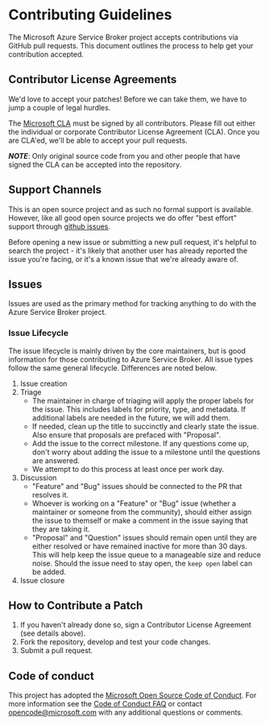 # Contributing Guidelines

The Microsoft Azure Service Broker project accepts contributions via GitHub pull
requests. This document outlines the process to help get your contribution
accepted.

## Contributor License Agreements

We'd love to accept your patches! Before we can take them, we have to jump a
couple of legal hurdles.

The [Microsoft CLA](https://cla.microsoft.com/) must be signed by all
contributors. Please fill out either the individual or corporate Contributor
License Agreement (CLA). Once you are CLA'ed, we'll be able to accept your pull
requests.

***NOTE***: Only original source code from you and other people that have
signed the CLA can be accepted into the repository.

## Support Channels

This is an open source project and as such no formal support is available.
However, like all good open source projects we do offer "best effort" support
through [github issues](https://github.com/Azure/azure-service-broker/issues).

Before opening a new issue or submitting a new pull request, it's helpful to
search the project - it's likely that another user has already reported the
issue you're facing, or it's a known issue that we're already aware of.

## Issues

Issues are used as the primary method for tracking anything to do with the
Azure Service Broker project.

### Issue Lifecycle

The issue lifecycle is mainly driven by the core maintainers, but is good
information for those contributing to Azure Service Broker. All issue types
follow the same general lifecycle. Differences are noted below.

1. Issue creation
1. Triage
    - The maintainer in charge of triaging will apply the proper labels for the
    issue. This includes labels for priority, type, and metadata. If additional
    labels are needed in the future, we will add them.
    - If needed, clean up the title to succinctly and clearly state the issue.
    Also ensure that proposals are prefaced with "Proposal".
    - Add the issue to the correct milestone. If any questions come up, don't
    worry about adding the issue to a milestone until the questions are
    answered.
    - We attempt to do this process at least once per work day.
1. Discussion
    - "Feature" and "Bug" issues should be connected to the PR that resolves it.
    - Whoever is working on a "Feature" or "Bug" issue (whether a maintainer or
    someone from the community), should either assign the issue to themself or
    make a comment in the issue saying that they are taking it.
    - "Proposal" and "Question" issues should remain open until they are
    either resolved or have remained inactive for more than 30 days. This will
    help keep the issue queue to a manageable size and reduce noise. Should the
    issue need to stay open, the `keep open` label can be added.
1. Issue closure

## How to Contribute a Patch

1. If you haven't already done so, sign a Contributor License Agreement
(see details above).
2. Fork the repository, develop and test your code changes.
3. Submit a pull request.

## Code of conduct

This project has adopted the
[Microsoft Open Source Code of Conduct](https://opensource.microsoft.com/codeofconduct/).
For more information see the
[Code of Conduct FAQ](https://opensource.microsoft.com/codeofconduct/faq) or
contact [opencode@microsoft.com](mailto:opencode@microsoft.com) with any
additional questions or comments.
